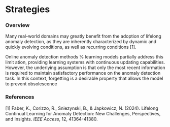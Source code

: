 # Strategies

### Overview 

Many real-world domains may greatly benefit from the adoption of lifelong anomaly detection, as they are inherently characterized by dynamic and quickly evolving conditions, as well as recurring conditions [1].


Online anomaly detection methods % learning models 
partially address this limit
ation, providing learning systems with continuous updating capabilities. However, the underlying assumption is that only the most recent information is required to maintain satisfactory performance on the anomaly detection task. In this context, forgetting is a desirable property that allows the model to prevent obsolescence 


### References

[1] Faber, K., Corizzo, R., Sniezynski, B., & Japkowicz, N. (2024). Lifelong Continual Learning for Anomaly Detection: New Challenges, Perspectives, and Insights. *IEEE Access*, 12, 41364-41380.